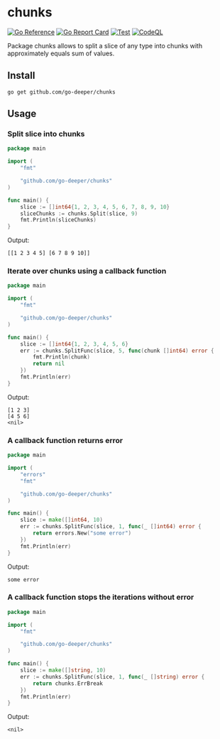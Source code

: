 # chunks

[![Go Reference](https://pkg.go.dev/badge/github.com/go-deeper/chunks.svg)](https://pkg.go.dev/github.com/go-deeper/chunks)
[![Go Report Card](https://goreportcard.com/badge/github.com/go-deeper/chunks)](https://goreportcard.com/report/github.com/go-deeper/chunks)
[![Test](https://github.com/go-deeper/chunks/actions/workflows/test.yaml/badge.svg)](https://github.com/go-deeper/chunks/actions/workflows/test.yaml)
[![CodeQL](https://github.com/go-deeper/chunks/actions/workflows/codeql-analysis.yml/badge.svg)](https://github.com/go-deeper/chunks/actions/workflows/codeql-analysis.yml)

Package chunks allows to split a slice of any type into chunks with approximately equals sum of values.

## Install

```shell
go get github.com/go-deeper/chunks
```

## Usage

### Split slice into chunks

```go
package main

import (
	"fmt"

	"github.com/go-deeper/chunks"
)

func main() {
	slice := []int64{1, 2, 3, 4, 5, 6, 7, 8, 9, 10}
	sliceChunks := chunks.Split(slice, 9)
	fmt.Println(sliceChunks)
}
```

Output:

```text
[[1 2 3 4 5] [6 7 8 9 10]]
```

### Iterate over chunks using a callback function

```go
package main

import (
	"fmt"

	"github.com/go-deeper/chunks"
)

func main() {
	slice := []int64{1, 2, 3, 4, 5, 6}
	err := chunks.SplitFunc(slice, 5, func(chunk []int64) error {
		fmt.Println(chunk)
		return nil
	})
	fmt.Println(err)
}
```

Output:

```text
[1 2 3]
[4 5 6]
<nil>
```

### A callback function returns error

```go
package main

import (
	"errors"
	"fmt"

	"github.com/go-deeper/chunks"
)

func main() {
	slice := make([]int64, 10)
	err := chunks.SplitFunc(slice, 1, func(_ []int64) error {
		return errors.New("some error")
	})
	fmt.Println(err)
}
```

Output:

```text
some error
```

### A callback function stops the iterations without error

```go
package main

import (
	"fmt"

	"github.com/go-deeper/chunks"
)

func main() {
	slice := make([]string, 10)
	err := chunks.SplitFunc(slice, 1, func(_ []string) error {
		return chunks.ErrBreak
	})
	fmt.Println(err)
}
```

Output:

```text
<nil>
```
